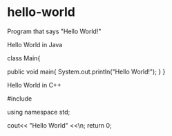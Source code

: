 
# hello-world
Program that says "Hello World!"

Hello World in Java

class Main{

  public void main{
    System.out.println("Hello World!");
  }
}


Hello World in C++

#include <iostream>

using namespace std;

cout<< "Hello World" <<\n;
return 0;
